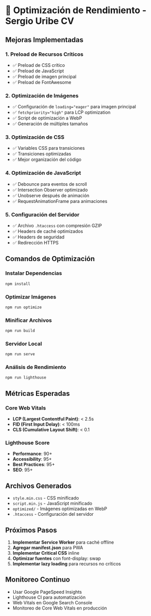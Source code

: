 # 🚀 Optimización de Rendimiento - Sergio Uribe CV

## Mejoras Implementadas

### 1. **Preload de Recursos Críticos**
- ✅ Preload de CSS crítico
- ✅ Preload de JavaScript
- ✅ Preload de imagen principal
- ✅ Preload de FontAwesome

### 2. **Optimización de Imágenes**
- ✅ Configuración de `loading="eager"` para imagen principal
- ✅ `fetchpriority="high"` para LCP optimization
- ✅ Script de optimización a WebP
- ✅ Generación de múltiples tamaños

### 3. **Optimización de CSS**
- ✅ Variables CSS para transiciones
- ✅ Transiciones optimizadas
- ✅ Mejor organización del código

### 4. **Optimización de JavaScript**
- ✅ Debounce para eventos de scroll
- ✅ Intersection Observer optimizado
- ✅ Unobserve después de animación
- ✅ RequestAnimationFrame para animaciones

### 5. **Configuración del Servidor**
- ✅ Archivo `.htaccess` con compresión GZIP
- ✅ Headers de caché optimizados
- ✅ Headers de seguridad
- ✅ Redirección HTTPS

## Comandos de Optimización

### Instalar Dependencias
```bash
npm install
```

### Optimizar Imágenes
```bash
npm run optimize
```

### Minificar Archivos
```bash
npm run build
```

### Servidor Local
```bash
npm run serve
```

### Análisis de Rendimiento
```bash
npm run lighthouse
```

## Métricas Esperadas

### Core Web Vitals
- **LCP (Largest Contentful Paint)**: < 2.5s
- **FID (First Input Delay)**: < 100ms
- **CLS (Cumulative Layout Shift)**: < 0.1

### Lighthouse Score
- **Performance**: 90+
- **Accessibility**: 95+
- **Best Practices**: 95+
- **SEO**: 95+

## Archivos Generados

- `style.min.css` - CSS minificado
- `script.min.js` - JavaScript minificado
- `optimized/` - Imágenes optimizadas en WebP
- `.htaccess` - Configuración del servidor

## Próximos Pasos

1. **Implementar Service Worker** para caché offline
2. **Agregar manifest.json** para PWA
3. **Implementar Critical CSS** inline
4. **Optimizar fuentes** con font-display: swap
5. **Implementar lazy loading** para recursos no críticos

## Monitoreo Continuo

- Usar Google PageSpeed Insights
- Lighthouse CI para automatización
- Web Vitals en Google Search Console
- Monitoreo de Core Web Vitals en producción
